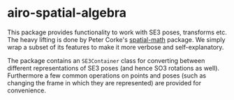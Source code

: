 # airo-spatial-algebra

This package provides functionality to work with SE3 poses, transforms etc. The heavy lifting is done by Peter Corke's [spatial-math](https://petercorke.github.io/spatialmath-python/) package. We simply wrap a subset of its features to make it more verbose and self-explanatory.

The package contains an `SE3Container` class for converting between different representations of SE3 poses (and hence SO3 rotations as well).
Furthermore a few common operations on points and poses (such as changing the frame in which they are represented) are provided for convenience.

